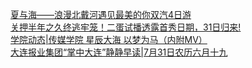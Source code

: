   
[夏与海——浪漫北戴河遇见最美的你双汽4日游](http://www.dianyue.me/archives/939/ddnor8cwh2lk2za1/)  
[关押半年之久终逃牢笼！二蛋试播透露首秀日期，31日归来!](http://www.dianyue.me/archives/507/74nqfr5ww5t0a9su/)  
[学院动态|传媒学院 星辰大海 以梦为马（内附MV）](http://www.dianyue.me/archives/061/wgah3f92e5eegdvd/)  
[大连报业集团“掌中大连”静静早读|7月31日农历六月十九](http://www.dianyue.me/archives/969/9ge5w3z8v4lz4sx7/)